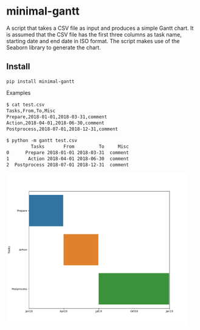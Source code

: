 # minimal-gantt

A script that takes a CSV file as input and produces
a simple Gantt chart. 
It is assumed that the CSV file has the first three columns as
task name, starting date and end date in ISO format.
The script makes use of the Seaborn library to generate the chart.

## Install

```
pip install minimal-gantt
```

Examples


```
$ cat test.csv
Tasks,From,To,Misc
Prepare,2018-01-01,2018-03-31,comment
Action,2018-04-01,2018-06-30,comment
Postprocess,2018-07-01,2018-12-31,comment
```

```
$ python -m gantt test.csv
         Tasks       From         To     Misc
0      Prepare 2018-01-01 2018-03-31  comment
1       Action 2018-04-01 2018-06-30  comment
2  Postprocess 2018-07-01 2018-12-31  comment
```

<img src="img/Figure_1.png" height="400">

